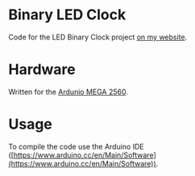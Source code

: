 # Binary LED Clock
Code for the LED Binary Clock project [on my website](http://www.christiansteinmetz.com/projects-blog/2016/6/17/led-binary-clock).

# Hardware
Written for the [Ardunio MEGA 2560](https://store.arduino.cc/usa/arduino-mega-2560-rev3).

# Usage
To compile the code use the Arduino IDE ([https://www.arduino.cc/en/Main/Software](https://www.arduino.cc/en/Main/Software)).
